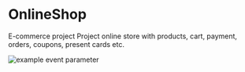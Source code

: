 # OnlineShop
E-commerce project
Project online store with products, cart, payment, orders, coupons, present cards etc.

![example event parameter](https://github.com/sergey-vernyk/OnlineShop/actions/workflows/django-onlineshop-testing.yml/badge.svg?event=workflow_dispatch)
